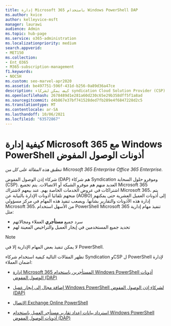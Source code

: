 ```yaml
---
title: إدارة Microsoft 365 باستخدام Windows PowerShell DAP
ms.author: kvice
author: kelleyvice-msft
manager: laurawi
audience: Admin
ms.topic: hub-page
ms.service: o365-administration
ms.localizationpriority: medium
search.appverid:
- MET150
ms.collection:
- Ent_O365
- M365-subscription-management
f1.keywords:
- NOCSH
ms.custom: seo-marvel-apr2020
ms.assetid: be497751-596f-431d-b256-0a89d36a47ce
description: كيف يمكن لشركاء syndication Cloud Solution Provider (CSP) استخدام Windows PowerShell لإدارة Microsoft 365 المستأجرين للعملاء.
ms.openlocfilehash: 2678489d1e281a60d230c65e29b358dff5f1a8ad
ms.sourcegitcommit: d4b867e37bf741528ded7fb289e4f6847228d2c5
ms.translationtype: MT
ms.contentlocale: ar-SA
ms.lasthandoff: 10/06/2021
ms.locfileid: "63572867"
---
```

# <a name="how-to-manage-microsoft-365-with-windows-powershell-for-delegated-access-permissions-partners"></a>كيفية إدارة Microsoft 365 مع Windows PowerShell أذونات الوصول المفوض

*تنطبق هذه المقالة على كل من Microsoft 365 Enterprise Office 365 Enterprise.*

شركاء إذن الوصول المفوض (DAP) هم شركاء Syndication وموفرو حلول السحابة (CSP). العديد منهم هم موفرو الشبكة أو الاتصالات. يتم تجميع Microsoft 365 اشتراكات في عروض الخدمات الخاصة بهم. عند بيعهم لاشتراك Microsoft 365، يتم منحهم تلقائيا أذونات الإدارة بالنيابة عن (AOBO) إلى أذونات العميل العشرية حتى يمكنهم إدارة هذه الأذونات والتقارير بشأنها. ويصعب تنفيذ هذه المهام في مركز مسؤولي Microsoft 365. من الأسهل استخدام PowerShell Microsoft 365 تنفيذ مهام إدارية مثل:
- سرد جميع **مستأجري** العملاء ومجالاتهم 
- تحديد جميع المستخدمين في إيجار العميل والتراخيص المعينة لهم
> [!NOTE]
> لا يمكن تنفيذ بعض المهام الإدارية إلا في PowerShell.

تظهر المقالات التالية كيفية استخدام شركاء Syndication وCSP ل PowerShell لإدارة اضمان العملاء:
  
- [إدارة Microsoft 365 المستأجرين باستخدام Windows PowerShell أذونات الوصول المفوض (DAP)](manage-microsoft-365-tenants-with-windows-powershell-for-delegated-access-permissio.md)
    
- [إضافة مجال إلى إيجار عميل Windows PowerShell لشركاء إذن الوصول المفوض (DAP)](add-a-domain-to-a-client-tenancy-with-windows-powershell-for-delegated-access-pe.md)
    
- [الاتصال Exchange Online PowerShell](/powershell/exchange/connect-to-exchange-online-powershell)
    
- [استرداد بيانات إعداد تقارير مستأجر العميل باستخدام Windows PowerShell أذونات الوصول المفوض (DAP)](retrieve-customer-tenant-reporting-data-with-windows-powershell-for-delegated-ac.md)
